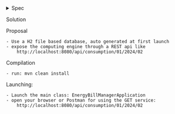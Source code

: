 <details>
  <summary>Spec</summary>
        # Test Technique Java Backend - Ekwateur
        
        L'objectif de ce test est l'écriture d'un programme purement backend. Il peut éventuellement servir de support dans le cadre 
        d'un futur entretien au cours duquel il pourra être demandé de faire des évolutions fonctionelles dessus. Si certaines parties
        ne te paraissent pas claires, nous t'encourageons à nous poser toutes les questions que tu juges utiles.
        
        ## Enoncé de l'exercice
        Le product owner te demande de developper un programme qui permet de calculer le montant à facturer à un client d'Ekwateur pour 
        un mois calendaire.
        
        Ce programme devra gérer 2 types de clients :
        
        A) Les clients Pro, qui ont les propriétés suivantes :
        - Reference Client (EKW + 8 caractères numériques)
          - N° SIRET
          - Raison Sociale
          - CA
        
        B) Les particuliers, qui ont les propriétés suivantes :
        - Reference Client (EKW + 8 caractères numériques)
          - Civilité
          - Nom
          - Prénom
        
        Un client peut consommer deux types d'énergies :
        - Electricité
          - Gaz
        
        Chaque énergie est facturée au kWh.
        - Pour les particuliers, le prix du kWh est de 0,121 € pour l'électricité et 0,115€ pour le gaz
          - Pour les pro, ayant un CA supérieur à 1 000 000 €, le prix du kWh est de 0,114 € pour l'électricité et 0,111€ pour le gaz
          - Pour les pro, ayant un CA inférieur à 1 000 000 €, le prix du kWh est de 0,118 € pour l'électricité et 0,113€ pour le gaz
        
        ## Contraintes techniques
        La seule contrainte technique est l'utilisation du langage Java dans sa version 8 au minimum.
        
        ## Ce qui est attendu
        Le minimum attendu est un programme fonctionnel qui puisse etre executé et testé.
        
        ## Comment soumettre ton travail
        - Créer un nouveau repository public sur un espace à toi (et non un fork de ce repo sur l'espace gitlab Ekwateur)
          - Rendre le projet sur la branche master de ton repository
          - Enfin, nous communiquer par mail le lien de ton repository quand l'exercice est terminé
</details>

Solution

Proposal

    - Use a H2 file based database, auto generated at first launch
    - expose the computing engine through a REST api like
        http://localhost:8080/api/consumption/01/2024/02

Compilation

    - run: mvn clean install

Launching:

    - Launch the main class: EnergyBillManagerApplication
    - open your browser or Postman for using the GET service:
        http://localhost:8080/api/consumption/01/2024/02

